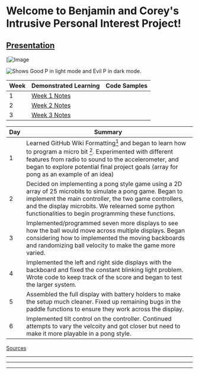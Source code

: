 # Welcome to Benjamin and Corey's Intrusive Personal Interest Project!

## [Presentation](https://docs.google.com/presentation/d/1BYW3g8E4uTiwx9T-5mipRFStOk-WniuoF8NEB2TlrG4/edit?usp=sharing)
[![Image](https://miro.medium.com/v2/resize:fit:403/1*ZXMauLNaFe8mBX2qqE5n_w.png)


<picture>
  <source media="(prefers-color-scheme: dark)" srcset="https://user-images.githubusercontent.com/112722697/199281611-ef3209cb-16ab-4d90-873b-bf7f69ab2775.png">
  <source media="(prefers-color-scheme: light)" srcset="https://user-images.githubusercontent.com/112722697/199556015-e50a0b8a-990c-4861-8722-5ab6ae109727.png">
  <img alt="Shows Good P in light mode and Evil P in dark mode." src="https://user-images.githubusercontent.com/112722697/199285242-12640e99-4fe8-4686-b011-cf814884c28a.jpeg">
</picture>

|Week|Demonstrated Learning|Code Samples|
|-|-|-|
|1|[Week 1 Notes](https://github.com/Homestead-High-School/personal-project-Corey-6-6-6/blob/main/Week1Notes.md)||
|2|[Week 2 Notes](https://github.com/Homestead-High-School/personal-project-Corey-6-6-6/blob/main/Week2Notes.md)||
|3|[Week 3 Notes](https://github.com/Homestead-High-School/personal-project-Corey-6-6-6/blob/main/Week3Notes.md)||

|Day|Summary|
|-|-|
|1|Learned GitHub Wiki Formatting[<sup>1</sup>] and began to learn how to program a micro bit [<sup>2</sup>]. Experimented with different features from radio to sound to the accelerometer, and began to explore potential final project goals (array for pong as an example of an idea)|
|2|Decided on implementing a pong style game using a 2D array of 25 microbits to simulate a pong game. Began to implement the main controller, the two game controllers, and the display microbits. We relearned some python functionalities to begin programming these functions.| 
|3|Implemented/programmed seven more displays to see how the ball would move across multiple displays. Began considering how to implemented the moving backboards and randomizing ball velocity to make the game more varied.|
|4|Implemented the left and right side displays with the backboard and fixed the constant blinking light problem. Wrote code to keep track of the score and began to test the larger system.|
|5|Assembled the full display with battery holders to make the setup much cleaner. Fixed up remaining bugs in the paddle functions to ensure they work across the display.|
|6|Implemented tilt control on the controller. Continued attempts to vary the velcoity and got closer but need to make it more playable in a pong style.|
[Sources](https://github.com/Homestead-High-School/personal-project-Corey-6-6-6/blob/main/Week3Notes.md)
<hr>
<hr>
<hr>

[<sup>1</sup>]: https://docs.github.com/en/get-started/writing-on-github/getting-started-with-writing-and-formatting-on-github/basic-writing-and-formatting-syntax#paragraphs
[<sup>2</sup>]: https://python.microbit.org/v/3

